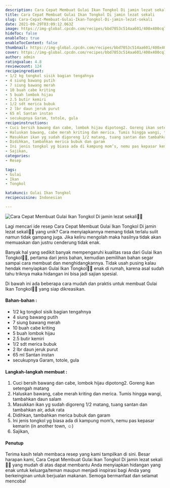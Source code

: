 ```yaml
---
description: Cara Cepat Membuat Gulai Ikan Tongkol Di jamin lezat sekali"
title: Cara Cepat Membuat Gulai Ikan Tongkol Di jamin lezat sekali
slug: Cara-Cepat-Membuat-Gulai-Ikan-Tongkol-Di-jamin-lezat-sekali
date: 2021-09-29T03:09:12.063Z
image: https://img-global.cpcdn.com/recipes/bbd7053c514aa601/400x400cq70/photo.jpg
hideToc: false
enableToc: true
enableTocContent: false
thumbnail: https://img-global.cpcdn.com/recipes/bbd7053c514aa601/400x400cq70/photo.jpg
cover: https://img-global.cpcdn.com/recipes/bbd7053c514aa601/400x400cq70/photo.jpg
author: admin
ratingvalue: 4.8
reviewcount: 124
recipeingredient:
- 1/2 kg tongkol sisik bagian tengahnya
- 4 siung bawang putih
- 7 siung bawang merah
- 10 buah cabe kriting
- 5 buah lombok hijau
- 2.5 butir kemiri
- 1/2 sdt merica bubuk
- 2 lbr daun jeruk purut
- 65 ml Santan instan
- secukupnya Garam, totole, gula
recipeinstructions:
- Cuci bersih bawang dan cabe, lombok hijau dipotong2. Goreng ikan setengah matang
- Haluskan bawang, cabe merah kriting dan merica. Tumis hingga wangi, tambahkan daun salam
- Masukkan ikan yg sudah digoreng 1/2 matang, tuang santan dan tambahkan air, aduk rata
- Didihkan, tambahkan merica bubuk dan garam
- Ini jenis tongkol yg biasa ada di kampung mom’s, nemu pas kepasar kemarin (in another town, ☺️)
- Sajikan,
categories:
- Resep

tags:
- Gulai
- Ikan
- Tongkol

katakunci: Gulai Ikan Tongkol
recipecuisine: Indonesian

---
```


![Cara Cepat Membuat Gulai Ikan Tongkol Di jamin lezat sekali👩‍🍳](https://img-global.cpcdn.com/recipes/bbd7053c514aa601/400x400cq70/photo.jpg)

Lagi mencari ide resep Cara Cepat Membuat Gulai Ikan Tongkol Di jamin lezat sekali👩‍🍳 yang unik? Cara menyiapkannya memang tidak terlalu sulit namun tidak gampang juga. Jika keliru mengolah maka hasilnya tidak akan memuaskan dan justru cenderung tidak enak.

Banyak hal yang sedikit banyak mempengaruhi kualitas rasa dari Gulai Ikan Tongkol👩‍🍳, pertama dari jenis bahan, kemudian pemilihan bahan segar sampai cara membuat dan menghidangkannya. Tidak usah pusing kalau hendak menyiapkan Gulai Ikan Tongkol👩‍🍳 enak di rumah, karena asal sudah tahu triknya maka hidangan ini bisa jadi sajian spesial.

Di bawah ini ada beberapa cara mudah dan praktis untuk membuat Gulai Ikan Tongkol👩‍🍳 yang siap dikreasikan.

<!--inarticleads1-->

#### Bahan-bahan :

- 1/2 kg tongkol sisik bagian tengahnya
- 4 siung bawang putih
- 7 siung bawang merah
- 10 buah cabe kriting
- 5 buah lombok hijau
- 2.5 butir kemiri
- 1/2 sdt merica bubuk
- 2 lbr daun jeruk purut
- 65 ml Santan instan
- secukupnya Garam, totole, gula

<!--inarticleads2-->

#### Langkah-langkah membuat :

1. Cuci bersih bawang dan cabe, lombok hijau dipotong2. Goreng ikan setengah matang
1. Haluskan bawang, cabe merah kriting dan merica. Tumis hingga wangi, tambahkan daun salam
1. Masukkan ikan yg sudah digoreng 1/2 matang, tuang santan dan tambahkan air, aduk rata
1. Didihkan, tambahkan merica bubuk dan garam
1. Ini jenis tongkol yg biasa ada di kampung mom’s, nemu pas kepasar kemarin (in another town, ☺️)
1. Sajikan,

#### Penutup

Terima kasih telah membaca resep yang kami tampilkan di sini. Besar harapan kami, Cara Cepat Membuat Gulai Ikan Tongkol Di jamin lezat sekali👩‍🍳 yang mudah di atas dapat membantu Anda menyiapkan hidangan yang enak untuk keluarga/teman maupun menjadi inspirasi bagi Anda yang berkeinginan untuk berjualan makanan. Semoga bermanfaat dan selamat mencoba!